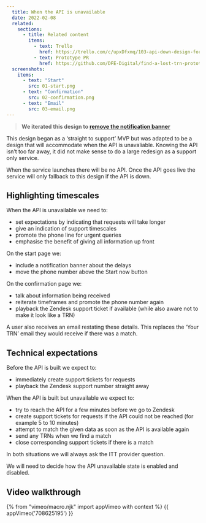 ```yaml
---
  title: When the API is unavailable
  date: 2022-02-08
  related:
    sections:
      - title: Related content
        items:
          - text: Trello
            href: https://trello.com/c/upxDfxmq/103-api-down-design-for-find-my-trn
          - text: Prototype PR
            href: https://github.com/DFE-Digital/find-a-lost-trn-prototype/pull/24
  screenshots:
    items:
      - text: "Start"
        src: 01-start.png
      - text: "Confirmation"
        src: 02-confirmation.png
      - text: "Email"
        src: 03-email.png
---
```


> __We iterated this design to [remove the notification banner](/find-a-lost-trn/api-down-iteration)__

This design began as a ‘straight to support’ MVP but was adapted to be a design that will accommodate when the API is unavaliable. Knowing the API isn’t too far away, it did not make sense to do a large redesign as a support only service.

When the service launches there will be no API. Once the API goes live the service will only fallback to this design if the API is down.

## Highlighting timescales

When the API is unavailable we need to:

- set expectations by indicating that requests will take longer
- give an indication of support timescales
- promote the phone line for urgent queries
- emphasise the benefit of giving all information up front

On the start page we:

- include a notification banner about the delays
- move the phone number above the Start now button

On the confirmation page we:

- talk about information being received
- reiterate timeframes and promote the phone number again
- playback the Zendesk support ticket if available (while also aware not to make it look like a TRN)

A user also receives an email restating these details. This replaces the ‘Your TRN’ email they would receive if there was a match.

## Technical expectations

Before the API is built we expect to:

- immediately create support tickets for requests
- playback the Zendesk support number straight away

When the API is built but unavailable we expect to:

- try to reach the API for a few minutes before we go to Zendesk
- create support tickets for requests if the API could not be reached (for example 5 to 10 minutes)
- attempt to match the given data as soon as the API is available again
- send any TRNs when we find a match
- close corresponding support tickets if there is a match

In both situations we will always ask the ITT provider question.

We will need to decide how the API unavailable state is enabled and disabled.

## Video walkthrough

{% from "vimeo/macro.njk" import appVimeo with context %}
{{ appVimeo('708625195') }}

